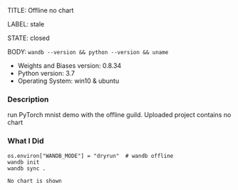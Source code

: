 TITLE:
Offline no chart

LABEL:
stale

STATE:
closed

BODY:
`wandb --version && python --version && uname`

* Weights and Biases version: 0.8.34
* Python version: 3.7
* Operating System: win10 & ubuntu

### Description
run PyTorch mnist demo with the offline guild. Uploaded project contains no chart

### What I Did
```
os.environ["WANDB_MODE"] = "dryrun"  # wandb offline
wandb init
wandb sync .
```

```
No chart is shown 
```


